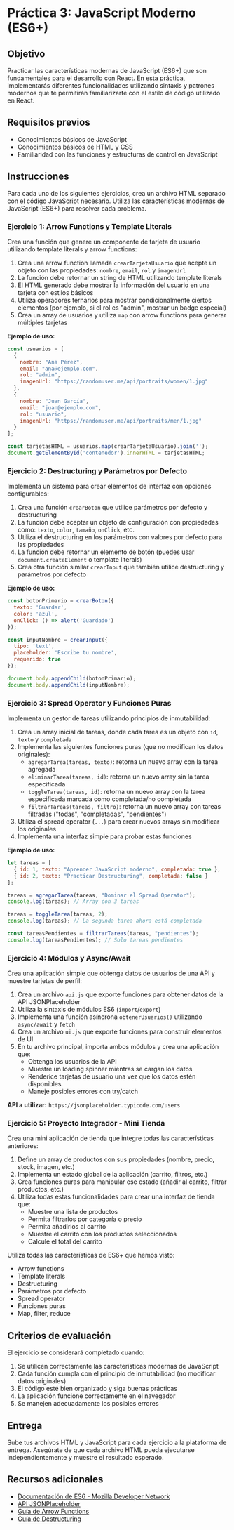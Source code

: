 # Práctica 3: JavaScript Moderno (ES6+)

## Objetivo

Practicar las características modernas de JavaScript (ES6+) que son fundamentales para el desarrollo con React. En esta práctica, implementarás diferentes funcionalidades utilizando sintaxis y patrones modernos que te permitirán familiarizarte con el estilo de código utilizado en React.

## Requisitos previos

- Conocimientos básicos de JavaScript
- Conocimientos básicos de HTML y CSS
- Familiaridad con las funciones y estructuras de control en JavaScript

## Instrucciones

Para cada uno de los siguientes ejercicios, crea un archivo HTML separado con el código JavaScript necesario. Utiliza las características modernas de JavaScript (ES6+) para resolver cada problema.

### Ejercicio 1: Arrow Functions y Template Literals

Crea una función que genere un componente de tarjeta de usuario utilizando template literals y arrow functions:

1. Crea una arrow function llamada `crearTarjetaUsuario` que acepte un objeto con las propiedades: `nombre`, `email`, `rol` y `imagenUrl`
2. La función debe retornar un string de HTML utilizando template literals
3. El HTML generado debe mostrar la información del usuario en una tarjeta con estilos básicos
4. Utiliza operadores ternarios para mostrar condicionalmente ciertos elementos (por ejemplo, si el rol es "admin", mostrar un badge especial)
5. Crea un array de usuarios y utiliza `map` con arrow functions para generar múltiples tarjetas

**Ejemplo de uso:**
```javascript
const usuarios = [
  {
    nombre: "Ana Pérez",
    email: "ana@ejemplo.com",
    rol: "admin",
    imagenUrl: "https://randomuser.me/api/portraits/women/1.jpg"
  },
  {
    nombre: "Juan García",
    email: "juan@ejemplo.com",
    rol: "usuario",
    imagenUrl: "https://randomuser.me/api/portraits/men/1.jpg"
  }
];

const tarjetasHTML = usuarios.map(crearTarjetaUsuario).join('');
document.getElementById('contenedor').innerHTML = tarjetasHTML;
```

### Ejercicio 2: Destructuring y Parámetros por Defecto

Implementa un sistema para crear elementos de interfaz con opciones configurables:

1. Crea una función `crearBoton` que utilice parámetros por defecto y destructuring
2. La función debe aceptar un objeto de configuración con propiedades como: `texto`, `color`, `tamaño`, `onClick`, etc.
3. Utiliza el destructuring en los parámetros con valores por defecto para las propiedades
4. La función debe retornar un elemento de botón (puedes usar `document.createElement` o template literals)
5. Crea otra función similar `crearInput` que también utilice destructuring y parámetros por defecto

**Ejemplo de uso:**
```javascript
const botonPrimario = crearBoton({
  texto: 'Guardar',
  color: 'azul',
  onClick: () => alert('Guardado')
});

const inputNombre = crearInput({
  tipo: 'text',
  placeholder: 'Escribe tu nombre',
  requerido: true
});

document.body.appendChild(botonPrimario);
document.body.appendChild(inputNombre);
```

### Ejercicio 3: Spread Operator y Funciones Puras

Implementa un gestor de tareas utilizando principios de inmutabilidad:

1. Crea un array inicial de tareas, donde cada tarea es un objeto con `id`, `texto` y `completada`
2. Implementa las siguientes funciones puras (que no modifican los datos originales):
   - `agregarTarea(tareas, texto)`: retorna un nuevo array con la tarea agregada
   - `eliminarTarea(tareas, id)`: retorna un nuevo array sin la tarea especificada
   - `toggleTarea(tareas, id)`: retorna un nuevo array con la tarea especificada marcada como completada/no completada
   - `filtrarTareas(tareas, filtro)`: retorna un nuevo array con tareas filtradas ("todas", "completadas", "pendientes")
3. Utiliza el spread operator (`...`) para crear nuevos arrays sin modificar los originales
4. Implementa una interfaz simple para probar estas funciones

**Ejemplo de uso:**
```javascript
let tareas = [
  { id: 1, texto: "Aprender JavaScript moderno", completada: true },
  { id: 2, texto: "Practicar Destructuring", completada: false }
];

tareas = agregarTarea(tareas, "Dominar el Spread Operator");
console.log(tareas); // Array con 3 tareas

tareas = toggleTarea(tareas, 2);
console.log(tareas); // La segunda tarea ahora está completada

const tareasPendientes = filtrarTareas(tareas, "pendientes");
console.log(tareasPendientes); // Solo tareas pendientes
```

### Ejercicio 4: Módulos y Async/Await

Crea una aplicación simple que obtenga datos de usuarios de una API y muestre tarjetas de perfil:

1. Crea un archivo `api.js` que exporte funciones para obtener datos de la API JSONPlaceholder
2. Utiliza la sintaxis de módulos ES6 (`import`/`export`)
3. Implementa una función asíncrona `obtenerUsuarios()` utilizando `async/await` y `fetch`
4. Crea un archivo `ui.js` que exporte funciones para construir elementos de UI
5. En tu archivo principal, importa ambos módulos y crea una aplicación que:
   - Obtenga los usuarios de la API
   - Muestre un loading spinner mientras se cargan los datos
   - Renderice tarjetas de usuario una vez que los datos estén disponibles
   - Maneje posibles errores con try/catch

**API a utilizar:** `https://jsonplaceholder.typicode.com/users`

### Ejercicio 5: Proyecto Integrador - Mini Tienda

Crea una mini aplicación de tienda que integre todas las características anteriores:

1. Define un array de productos con sus propiedades (nombre, precio, stock, imagen, etc.)
2. Implementa un estado global de la aplicación (carrito, filtros, etc.)
3. Crea funciones puras para manipular ese estado (añadir al carrito, filtrar productos, etc.)
4. Utiliza todas estas funcionalidades para crear una interfaz de tienda que:
   - Muestre una lista de productos
   - Permita filtrarlos por categoría o precio
   - Permita añadirlos al carrito
   - Muestre el carrito con los productos seleccionados
   - Calcule el total del carrito

Utiliza todas las características de ES6+ que hemos visto:
- Arrow functions
- Template literals
- Destructuring
- Parámetros por defecto
- Spread operator
- Funciones puras
- Map, filter, reduce

## Criterios de evaluación

El ejercicio se considerará completado cuando:

1. Se utilicen correctamente las características modernas de JavaScript
2. Cada función cumpla con el principio de inmutabilidad (no modificar datos originales)
3. El código esté bien organizado y siga buenas prácticas
4. La aplicación funcione correctamente en el navegador
5. Se manejen adecuadamente los posibles errores

## Entrega

Sube tus archivos HTML y JavaScript para cada ejercicio a la plataforma de entrega. Asegúrate de que cada archivo HTML pueda ejecutarse independientemente y muestre el resultado esperado.

## Recursos adicionales

- [Documentación de ES6 - Mozilla Developer Network](https://developer.mozilla.org/es/docs/Web/JavaScript)
- [API JSONPlaceholder](https://jsonplaceholder.typicode.com/)
- [Guía de Arrow Functions](https://developer.mozilla.org/es/docs/Web/JavaScript/Reference/Functions/Arrow_functions)
- [Guía de Destructuring](https://developer.mozilla.org/es/docs/Web/JavaScript/Reference/Operators/Destructuring_assignment) 